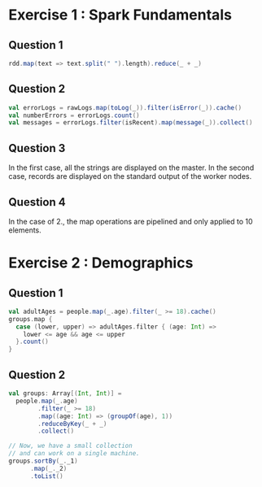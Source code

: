 # Exercise 1 : Spark Fundamentals

## Question 1

```scala
rdd.map(text => text.split(" ").length).reduce(_ + _)
```

## Question 2

```scala
val errorLogs = rawLogs.map(toLog(_)).filter(isError(_)).cache()
val numberErrors = errorLogs.count()
val messages = errorLogs.filter(isRecent).map(message(_)).collect()
```

## Question 3

In the first case, all the strings are displayed on the master. In the second case, records are displayed on the standard output of the worker nodes.

## Question 4

In the case of 2., the map operations are pipelined and only applied to 10 elements.

# Exercise 2 : Demographics


## Question 1

```scala
val adultAges = people.map(_.age).filter(_ >= 18).cache()
groups.map {
  case (lower, upper) => adultAges.filter { (age: Int) =>
    lower <= age && age <= upper
  }.count()
}
```

## Question 2

```scala
val groups: Array[(Int, Int)] =
  people.map(_.age)
        .filter(_ >= 18)
        .map((age: Int) => (groupOf(age), 1))
        .reduceByKey(_ + _)
        .collect()

// Now, we have a small collection
// and can work on a single machine.
groups.sortBy(_._1)
      .map(_._2)
      .toList()
```
